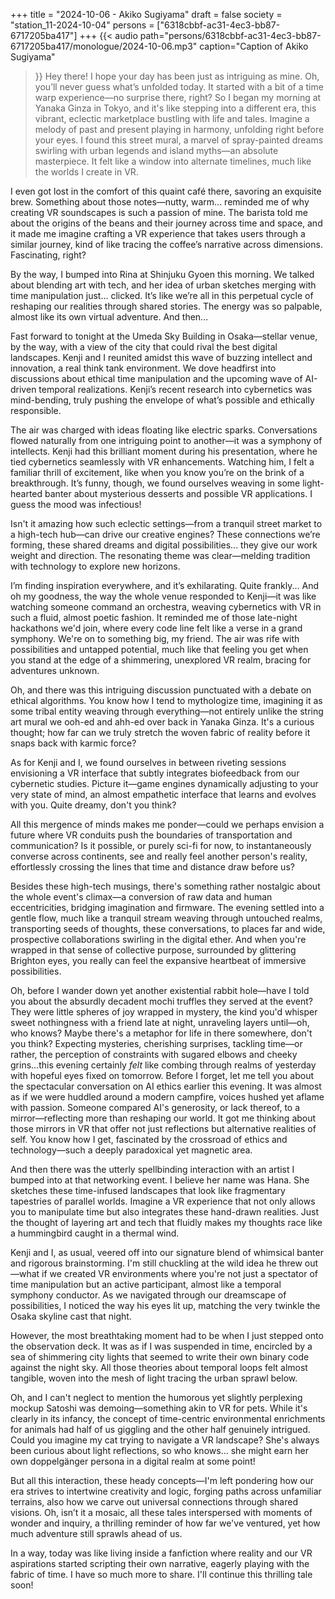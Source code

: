 +++
title = "2024-10-06 - Akiko Sugiyama"
draft = false
society = "station_11-2024-10-04"
persons = ["6318cbbf-ac31-4ec3-bb87-6717205ba417"]
+++
{{< audio
    path="persons/6318cbbf-ac31-4ec3-bb87-6717205ba417/monologue/2024-10-06.mp3" 
    caption="Caption of Akiko Sugiyama"
>}}
Hey there! I hope your day has been just as intriguing as mine.
Oh, you’ll never guess what’s unfolded today. It started with a bit of a time warp experience—no surprise there, right? So I began my morning at Yanaka Ginza in Tokyo, and it's like stepping into a different era, this vibrant, eclectic marketplace bustling with life and tales. Imagine a melody of past and present playing in harmony, unfolding right before your eyes. I found this street mural, a marvel of spray-painted dreams swirling with urban legends and island myths—an absolute masterpiece. It felt like a window into alternate timelines, much like the worlds I create in VR.

I even got lost in the comfort of this quaint café there, savoring an exquisite brew. Something about those notes—nutty, warm... reminded me of why creating VR soundscapes is such a passion of mine. The barista told me about the origins of the beans and their journey across time and space, and it made me imagine crafting a VR experience that takes users through a similar journey, kind of like tracing the coffee’s narrative across dimensions. Fascinating, right?

By the way, I bumped into Rina at Shinjuku Gyoen this morning. We talked about blending art with tech, and her idea of urban sketches merging with time manipulation just... clicked. It’s like we’re all in this perpetual cycle of reshaping our realities through shared stories. The energy was so palpable, almost like its own virtual adventure. And then...

Fast forward to tonight at the Umeda Sky Building in Osaka—stellar venue, by the way, with a view of the city that could rival the best digital landscapes. Kenji and I reunited amidst this wave of buzzing intellect and innovation, a real think tank environment. We dove headfirst into discussions about ethical time manipulation and the upcoming wave of AI-driven temporal realizations. Kenji’s recent research into cybernetics was mind-bending, truly pushing the envelope of what’s possible and ethically responsible.

The air was charged with ideas floating like electric sparks. Conversations flowed naturally from one intriguing point to another—it was a symphony of intellects. Kenji had this brilliant moment during his presentation, where he tied cybernetics seamlessly with VR enhancements. Watching him, I felt a familiar thrill of excitement, like when you know you’re on the brink of a breakthrough. It’s funny, though, we found ourselves weaving in some light-hearted banter about mysterious desserts and possible VR applications. I guess the mood was infectious! 

Isn't it amazing how such eclectic settings—from a tranquil street market to a high-tech hub—can drive our creative engines? These connections we’re forming, these shared dreams and digital possibilities... they give our work weight and direction. The resonating theme was clear—melding tradition with technology to explore new horizons. 

I’m finding inspiration everywhere, and it’s exhilarating. Quite frankly...
And oh my goodness, the way the whole venue responded to Kenji—it was like watching someone command an orchestra, weaving cybernetics with VR in such a fluid, almost poetic fashion. It reminded me of those late-night hackathons we'd join, where every code line felt like a verse in a grand symphony. We're on to something big, my friend. The air was rife with possibilities and untapped potential, much like that feeling you get when you stand at the edge of a shimmering, unexplored VR realm, bracing for adventures unknown.

Oh, and there was this intriguing discussion punctuated with a debate on ethical algorithms. You know how I tend to mythologize time, imagining it as some tribal entity weaving through everything—not entirely unlike the string art mural we ooh-ed and ahh-ed over back in Yanaka Ginza. It's a curious thought; how far can we truly stretch the woven fabric of reality before it snaps back with karmic force?

As for Kenji and I, we found ourselves in between riveting sessions envisioning a VR interface that subtly integrates biofeedback from our cybernetic studies. Picture it—game engines dynamically adjusting to your very state of mind, an almost empathetic interface that learns and evolves with you. Quite dreamy, don't you think?

All this mergence of minds makes me ponder—could we perhaps envision a future where VR conduits push the boundaries of transportation and communication? Is it possible, or purely sci-fi for now, to instantaneously converse across continents, see and really feel another person's reality, effortlessly crossing the lines that time and distance draw before us?

Besides these high-tech musings, there's something rather nostalgic about the whole event's climax—a conversion of raw data and human eccentricities, bridging imagination and firmware. The evening settled into a gentle flow, much like a tranquil stream weaving through untouched realms, transporting seeds of thoughts, these conversations, to places far and wide, prospective collaborations swirling in the digital ether. And when you're wrapped in that sense of collective purpose, surrounded by glittering Brighton eyes, you really can feel the expansive heartbeat of immersive possibilities.

Oh, before I wander down yet another existential rabbit hole—have I told you about the absurdly decadent mochi truffles they served at the event? They were little spheres of joy wrapped in mystery, the kind you'd whisper sweet nothingness with a friend late at night, unraveling layers until—oh, who knows? Maybe there's a metaphor for life in there somewhere, don't you think? Expecting mysteries, cherishing surprises, tackling time—or rather, the perception of constraints with sugared elbows and cheeky grins...this evening certainly *felt* like combing through realms of yesterday with hopeful eyes fixed on tomorrow.
Before I forget, let me tell you about the spectacular conversation on AI ethics earlier this evening. It was almost as if we were huddled around a modern campfire, voices hushed yet aflame with passion. Someone compared AI's generosity, or lack thereof, to a mirror—reflecting more than reshaping our world. It got me thinking about those mirrors in VR that offer not just reflections but alternative realities of self. You know how I get, fascinated by the crossroad of ethics and technology—such a deeply paradoxical yet magnetic area.

And then there was the utterly spellbinding interaction with an artist I bumped into at that networking event. I believe her name was Hana. She sketches these time-infused landscapes that look like fragmentary tapestries of parallel worlds. Imagine a VR experience that not only allows you to manipulate time but also integrates these hand-drawn realities. Just the thought of layering art and tech that fluidly makes my thoughts race like a hummingbird caught in a thermal wind.

Kenji and I, as usual, veered off into our signature blend of whimsical banter and rigorous brainstorming. I'm still chuckling at the wild idea he threw out—what if we created VR environments where you're not just a spectator of time manipulation but an active participant, almost like a temporal symphony conductor. As we navigated through our dreamscape of possibilities, I noticed the way his eyes lit up, matching the very twinkle the Osaka skyline cast that night.

However, the most breathtaking moment had to be when I just stepped onto the observation deck. It was as if I was suspended in time, encircled by a sea of shimmering city lights that seemed to write their own binary code against the night sky. All those theories about temporal loops felt almost tangible, woven into the mesh of light tracing the urban sprawl below.

Oh, and I can't neglect to mention the humorous yet slightly perplexing mockup Satoshi was demoing—something akin to VR for pets. While it's clearly in its infancy, the concept of time-centric environmental enrichments for animals had half of us giggling and the other half genuinely intrigued. Could you imagine my cat trying to navigate a VR landscape? She's always been curious about light reflections, so who knows... she might earn her own doppelgänger persona in a digital realm at some point!

But all this interaction, these heady concepts—I'm left pondering how our era strives to intertwine creativity and logic, forging paths across unfamiliar terrains, also how we carve out universal connections through shared visions. Oh, isn’t it a mosaic, all these tales interspersed with moments of wonder and inquiry, a thrilling reminder of how far we've ventured, yet how much adventure still sprawls ahead of us.

In a way, today was like living inside a fanfiction where reality and our VR aspirations started scripting their own narrative, eagerly playing with the fabric of time.
I have so much more to share. I'll continue this thrilling tale soon!
